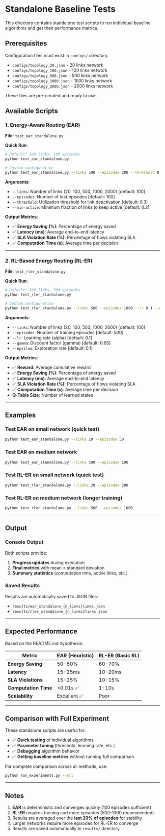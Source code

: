 # Standalone Baseline Tests

This directory contains standalone test scripts to run individual baseline algorithms and get their performance metrics.

## Prerequisites

Configuration files must exist in `configs/` directory:
- `configs/topology_20.json` - 20 links network
- `configs/topology_100.json` - 100 links network
- `configs/topology_500.json` - 500 links network
- `configs/topology_1000.json` - 1000 links network
- `configs/topology_2000.json` - 2000 links network

These files are pre-created and ready to use.

## Available Scripts

### 1. Energy-Aware Routing (EAR)
**File**: `test_ear_standalone.py`

**Quick Run**:
```bash
# Default: 100 links, 100 episodes
python test_ear_standalone.py

# Custom configuration
python test_ear_standalone.py --links 500 --episodes 200 --threshold 0.3 --min-active 0.2
```

**Arguments**:
- `--links`: Number of links (20, 100, 500, 1000, 2000) [default: 100]
- `--episodes`: Number of test episodes [default: 100]
- `--threshold`: Utilization threshold for link deactivation [default: 0.3]
- `--min-active`: Minimum fraction of links to keep active [default: 0.2]

**Output Metrics**:
- ✅ **Energy Saving (%)**: Percentage of energy saved
- ✅ **Latency (ms)**: Average end-to-end latency
- ✅ **SLA Violation Rate (%)**: Percentage of flows violating SLA
- ✅ **Computation Time (s)**: Average time per decision

---

### 2. RL-Based Energy Routing (RL-ER)
**File**: `test_rler_standalone.py`

**Quick Run**:
```bash
# Default: 100 links, 500 episodes
python test_rler_standalone.py

# Custom configuration
python test_rler_standalone.py --links 500 --episodes 1000 --lr 0.1 --gamma 0.95 --epsilon 0.1
```

**Arguments**:
- `--links`: Number of links (20, 100, 500, 1000, 2000) [default: 100]
- `--episodes`: Number of training episodes [default: 500]
- `--lr`: Learning rate (alpha) [default: 0.1]
- `--gamma`: Discount factor (gamma) [default: 0.95]
- `--epsilon`: Exploration rate [default: 0.1]

**Output Metrics**:
- ✅ **Reward**: Average cumulative reward
- ✅ **Energy Saving (%)**: Percentage of energy saved
- ✅ **Latency (ms)**: Average end-to-end latency
- ✅ **SLA Violation Rate (%)**: Percentage of flows violating SLA
- ✅ **Computation Time (s)**: Average time per decision
- **Q-Table Size**: Number of learned states

---

## Examples

### Test EAR on small network (quick test)
```bash
python test_ear_standalone.py --links 20 --episodes 50
```

### Test EAR on medium network
```bash
python test_ear_standalone.py --links 500 --episodes 100
```

### Test RL-ER on small network (quick test)
```bash
python test_rler_standalone.py --links 20 --episodes 200
```

### Test RL-ER on medium network (longer training)
```bash
python test_rler_standalone.py --links 500 --episodes 1000
```

---

## Output

### Console Output
Both scripts provide:
1. **Progress updates** during execution
2. **Final metrics** with mean ± standard deviation
3. **Summary statistics** (computation time, active links, etc.)

### Saved Results
Results are automatically saved to JSON files:
- `results/ear_standalone_{n_links}links.json`
- `results/rler_standalone_{n_links}links.json`

---

## Expected Performance

Based on the README.md hypothesis:

| Metric | EAR (Heuristic) | RL-ER (Basic RL) |
|--------|-----------------|------------------|
| **Energy Saving** | 50-60% | 60-70% |
| **Latency** | 15-25ms | 10-20ms |
| **SLA Violations** | 15-25% | 10-15% |
| **Computation Time** | <0.01s ✅ | 1-10s |
| **Scalability** | Excellent ✅ | Poor |

---

## Comparison with Full Experiment

These standalone scripts are useful for:
- ✅ **Quick testing** of individual algorithms
- ✅ **Parameter tuning** (threshold, learning rate, etc.)
- ✅ **Debugging** algorithm behavior
- ✅ **Getting baseline metrics** without running full comparison

For complete comparison across all methods, use:
```bash
python run_experiments.py --all
```

---

## Notes

1. **EAR** is deterministic and converges quickly (100 episodes sufficient)
2. **RL-ER** requires training and more episodes (500-1000 recommended)
3. Results are averaged over the **last 20% of episodes** for stability
4. Larger networks require more episodes for RL-ER to converge
5. Results are saved automatically to `results/` directory
